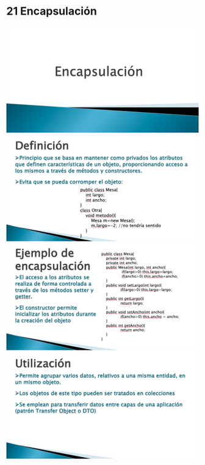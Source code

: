 # 21 Encapsulación

<img src="images/21-01.png">

<img src="images/21-02.png">

<img src="images/21-03.png">

<img src="images/21-04.png">
